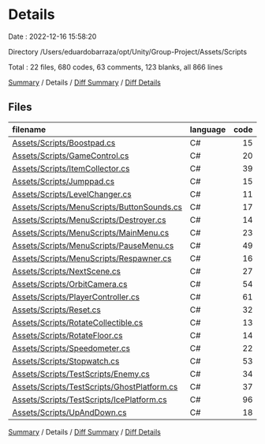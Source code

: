 # Details

Date : 2022-12-16 15:58:20

Directory /Users/eduardobarraza/opt/Unity/Group-Project/Assets/Scripts

Total : 22 files,  680 codes, 63 comments, 123 blanks, all 866 lines

[Summary](results.md) / Details / [Diff Summary](diff.md) / [Diff Details](diff-details.md)

## Files
| filename | language | code | comment | blank | total |
| :--- | :--- | ---: | ---: | ---: | ---: |
| [Assets/Scripts/Boostpad.cs](/Assets/Scripts/Boostpad.cs) | C# | 15 | 0 | 2 | 17 |
| [Assets/Scripts/GameControl.cs](/Assets/Scripts/GameControl.cs) | C# | 20 | 2 | 6 | 28 |
| [Assets/Scripts/ItemCollector.cs](/Assets/Scripts/ItemCollector.cs) | C# | 39 | 1 | 14 | 54 |
| [Assets/Scripts/Jumppad.cs](/Assets/Scripts/Jumppad.cs) | C# | 15 | 0 | 2 | 17 |
| [Assets/Scripts/LevelChanger.cs](/Assets/Scripts/LevelChanger.cs) | C# | 11 | 0 | 2 | 13 |
| [Assets/Scripts/MenuScripts/ButtonSounds.cs](/Assets/Scripts/MenuScripts/ButtonSounds.cs) | C# | 17 | 1 | 1 | 19 |
| [Assets/Scripts/MenuScripts/Destroyer.cs](/Assets/Scripts/MenuScripts/Destroyer.cs) | C# | 14 | 0 | 3 | 17 |
| [Assets/Scripts/MenuScripts/MainMenu.cs](/Assets/Scripts/MenuScripts/MainMenu.cs) | C# | 23 | 0 | 4 | 27 |
| [Assets/Scripts/MenuScripts/PauseMenu.cs](/Assets/Scripts/MenuScripts/PauseMenu.cs) | C# | 49 | 1 | 3 | 53 |
| [Assets/Scripts/MenuScripts/Respawner.cs](/Assets/Scripts/MenuScripts/Respawner.cs) | C# | 16 | 3 | 2 | 21 |
| [Assets/Scripts/NextScene.cs](/Assets/Scripts/NextScene.cs) | C# | 27 | 4 | 10 | 41 |
| [Assets/Scripts/OrbitCamera.cs](/Assets/Scripts/OrbitCamera.cs) | C# | 54 | 1 | 5 | 60 |
| [Assets/Scripts/PlayerController.cs](/Assets/Scripts/PlayerController.cs) | C# | 61 | 11 | 11 | 83 |
| [Assets/Scripts/Reset.cs](/Assets/Scripts/Reset.cs) | C# | 32 | 5 | 6 | 43 |
| [Assets/Scripts/RotateCollectible.cs](/Assets/Scripts/RotateCollectible.cs) | C# | 13 | 1 | 4 | 18 |
| [Assets/Scripts/RotateFloor.cs](/Assets/Scripts/RotateFloor.cs) | C# | 14 | 4 | 5 | 23 |
| [Assets/Scripts/Speedometer.cs](/Assets/Scripts/Speedometer.cs) | C# | 22 | 6 | 7 | 35 |
| [Assets/Scripts/Stopwatch.cs](/Assets/Scripts/Stopwatch.cs) | C# | 53 | 7 | 13 | 73 |
| [Assets/Scripts/TestScripts/Enemy.cs](/Assets/Scripts/TestScripts/Enemy.cs) | C# | 34 | 2 | 4 | 40 |
| [Assets/Scripts/TestScripts/GhostPlatform.cs](/Assets/Scripts/TestScripts/GhostPlatform.cs) | C# | 37 | 0 | 5 | 42 |
| [Assets/Scripts/TestScripts/IcePlatform.cs](/Assets/Scripts/TestScripts/IcePlatform.cs) | C# | 96 | 5 | 7 | 108 |
| [Assets/Scripts/UpAndDown.cs](/Assets/Scripts/UpAndDown.cs) | C# | 18 | 9 | 7 | 34 |

[Summary](results.md) / Details / [Diff Summary](diff.md) / [Diff Details](diff-details.md)